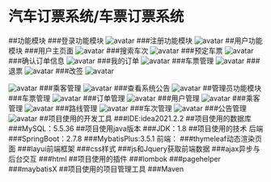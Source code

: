 # 汽车订票系统/车票订票系统
##功能模块
###登录功能模块
![avatar](src\main\resources\shoots\login.png)
###注册功能模块
![avatar](src\main\resources\shoots\register.png)
##用户功能模块
###用户主页面
![avatar](src\main\resources\shoots\usermain.png)
###搜索车次
![avatar](src\main\resources\shoots\searchSchedule.png)
###预定车票
![avatar](src\main\resources\shoots\bookTicket.png)
###确认订单信息
![avatar](src\main\resources\shoots\comfirmOrder.png)
###我的订单
![avatar](src\main\resources\shoots\myOrder.png)
###车票管理
![avatar](src\main\resources\shoots\ticketManage.png)
###退票
![avatar](src\main\resources\shoots\refund.png)
###改签
![avatar](src\main\resources\shoots\change.png)

![avatar](src\main\resources\shoots\change2.png)
###乘客管理
![avatar](src\main\resources\shoots\passenger.png)
###查看系统公告
![avatar](src\main\resources\shoots\lookNews.png)
##管理员功能模块
###车票管理
![avatar](src\main\resources\shoots\manageTicket.png)
###订单管理
![avatar](src\main\resources\shoots\manageOrder.png)
###用户管理
![avatar](src\main\resources\shoots\user.png)
###乘客管理
![avatar](src\main\resources\shoots\managePassenger.png)
###路线管理
![avatar](src\main\resources\shoots\routes.png)
###车次管理
![avatar](src\main\resources\shoots\schedule.png)
###公告管理
![avatar](src\main\resources\shoots\manageNews.png)
##项目使用的开发工具
###IDE:idea2021.2.2
##项目使用的数据库
###MySQL：5.5.36
##项目使用java版本
###JDK：1.8
##项目使用的技术
后端
###SpringBoot：2.7.8
###MybatisPlus:3.5.1
前端：
###thymeleaf动态渲染页面
###layui前端框架
###css样式
###js和Jquery获取前端数据
###ajax异步与后台交互
###html
##项目使用的插件
###lombok
###pagehelper
###maybatisX
##项目使用的项目管理工具
###Maven











